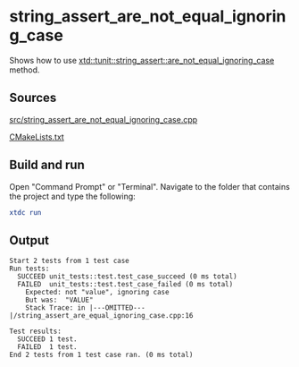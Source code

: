 # string_assert_are_not_equal_ignoring_case

Shows how to use [xtd::tunit::string_assert::are_not_equal_ignoring_case](https://gammasoft71.github.io/xtd/reference_guides/latest/classxtd_1_1tunit_1_1string__assert.html#a863b7c3895dbefe02a0b7ac427c98ebf) method.

## Sources

[src/string_assert_are_not_equal_ignoring_case.cpp](src/string_assert_are_not_equal_ignoring_case.cpp)

[CMakeLists.txt](CMakeLists.txt)

## Build and run

Open "Command Prompt" or "Terminal". Navigate to the folder that contains the project and type the following:

```cmake
xtdc run
```

## Output

```
Start 2 tests from 1 test case
Run tests:
  SUCCEED unit_tests::test.test_case_succeed (0 ms total)
  FAILED  unit_tests::test.test_case_failed (0 ms total)
    Expected: not "value", ignoring case
    But was:  "VALUE"
    Stack Trace: in |---OMITTED---|/string_assert_are_equal_ignoring_case.cpp:16

Test results:
  SUCCEED 1 test.
  FAILED  1 test.
End 2 tests from 1 test case ran. (0 ms total)
```
